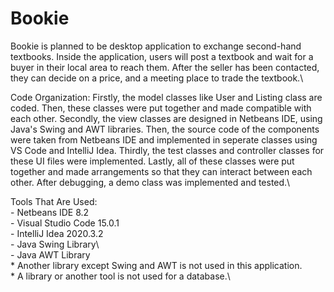 # Bookie
Bookie is planned to be desktop application to exchange second-hand textbooks.  Inside the application, users will post a textbook and wait for a buyer in their local area  to reach them. After the seller has been contacted, they can decide on a price, and a meeting  place to trade the textbook.\

Code Organization: Firstly, the model classes like User and Listing class are coded. Then, these classes were put 
together and made compatible with each other. Secondly, the view classes are designed in Netbeans IDE, using 
Java's Swing and AWT libraries. Then, the source code of the components were taken from Netbeans IDE and implemented 
in seperate classes using VS Code and IntelliJ Idea. Thirdly, the test classes and controller classes for these UI files were implemented.
Lastly, all of these classes were put together and made arrangements so that they can interact between each other. 
After debugging, a demo class was implemented and tested.\

Tools That Are Used: \
	- Netbeans IDE 8.2\
	- Visual Studio Code 15.0.1\
	- IntelliJ Idea 2020.3.2\
	- Java Swing Library\	
	- Java AWT Library\
	* Another library except Swing and AWT is not used in this application.\
	* A library or another tool is not used for a database.\
